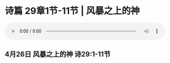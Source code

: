 # 诗篇 29章1节-11节 | 风暴之上的神

<audio style="width: 100%;" preload="false" controls controlslist="nodownload"><source src="https://file.simai.life/audio/mp3/2020/200426_001.mp3" type="audio/mpeg">Your browser does not support the audio element.</audio>


## 4月26日 风暴之上的神 诗29:1-11节